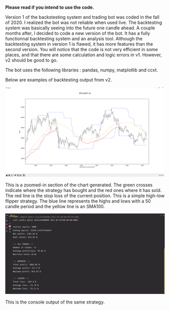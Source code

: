 **Please read if you intend to use the code.**

Version 1 of the backstesting system and trading bot was coded in the fall of 2020. I realized the bot was not reliable when used live. The backtesting system was basically seeing into the future one candle ahead. A couple months after, I decided to code a new version of the bot. It has a fully functionnal backtesting system and an analysis tool. Although the backtesting system in version 1 is flawed, it has more features than the second version. You will notice that the code is not very efficient in some places, and that there are some calculation and logic errors in v1. However, v2 should be good to go.

The bot uses the following libraries : pandas, numpy, matplotlib and ccxt.

Below are examples of backtesting output from v2.

![](chart-sample.png)

This is a zoomed-in section of the chart generated. The green crosses indicate where the strategy has bought and the red ones where it has sold. The red line is the stop loss of the current position. This is a simple high-low flipper strategy. The blue line represents the highs and lows with a 50 candle period and the yellow line is an SMA100.

![](console-output-sample.png)

This is the console output of the same strategy.
